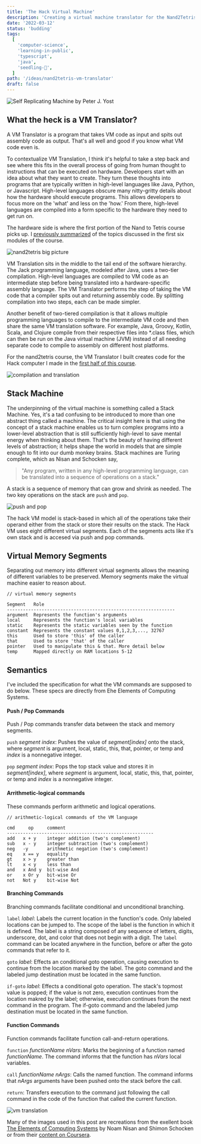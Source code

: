 ```yaml
---
title: 'The Hack Virtual Machine'
description: 'Creating a virtual machine translator for the Nand2Tetris course'
date: '2022-03-12'
status: 'budding'
tags:
  [
    'computer-science',
    'learning-in-public',
    'typescript',
    'java',
    'seedling-🌱',
  ]
path: '/ideas/nand2tetris-vm-translator'
draft: false
---
```


![Self Replicating Machine by Peter J. Yost](self-replicating-machine.png)

## What the heck is a VM Translator?

A VM Translator is a program that takes VM code as input and spits out assembly code as output. That's all well and good if you know what VM code even is.

To contextualize VM Translation, I think it's helpful to take a step back and see where this fits in the overall process of going from human thought to instructions that can be executed on hardware. Developers start with an idea about what they want to create. They turn these thoughts into programs that are typically written in high-level languages like Java, Python, or Javascript. High-level languages obscure many nitty-gritty details about how the hardware should execute programs. This allows developers to focus more on the 'what' and less on the 'how.' From there, high-level languages are compiled into a form specific to the hardware they need to get run on.

The hardware side is where the first portion of the Nand to Tetris course picks up. I [previously summarized](/ideas/nand2tetris-part1) of the topics discussed in the first six modules of the course.

![nand2tetris big picture](nand2tetris-big-picture-custom.png)

VM Translation sits in the middle to the tail end of the software hierarchy. The Jack programming language, modeled after Java, uses a two-tier compilation. High-level languages are compiled to VM code as an intermediate step before being translated into a hardware-specific assembly language. The VM Translator performs the step of taking the VM code that a compiler spits out and returning assembly code. By splitting compilation into two steps, each can be made simpler.

Another benefit of two-tiered compilation is that it allows multiple programming languages to compile to the intermediate VM code and then share the same VM translation software. For example, Java, Groovy, Kotlin, Scala, and Clojure compile from their respective files into \*.class files, which can then be run on the Java virtual machine (JVM) instead of all needing separate code to compile to assembly on different host platforms.

For the nand2tetris course, the VM Translator I built creates code for the Hack computer I made in the [first half of this course](/ideas/nand2tetris-part1).

![compilation and translation](compilation-and-translation.png)

## Stack Machine

The underpinning of the virtual machine is something called a Stack Machine. Yes, it's a tad confusing to be introduced to more than one abstract thing called a machine. The critical insight here is that using the concept of a stack machine enables us to turn complex programs into a lower-level abstraction that is still sufficiently high-level to save mental energy when thinking about them. That's the beauty of having different levels of abstraction; it helps shape the world in models that are simple enough to fit into our dumb monkey brains. Stack machines are Turing complete, which as Nisan and Schocken say,

> "Any program, written in any high-level programming language, can be translated into a sequence of operations on a stack."

A stack is a sequence of memory that can grow and shrink as needed. The two key operations on the stack are `push` and `pop`.

![push and pop](push-pop.png)

The hack VM model is stack-based in which all of the operations take their operand either from the stack or store their results on the stack. The Hack VM uses eight different virtual segments. Each of the segments acts like it's own stack and is accesed via push and pop commands.

## Virtual Memory Segments

Separating out memory into different virtual segments allows the meaning of different variables to be preserved. Memory segments make the virtual machine easier to reason about.

```
// virtual memory segments

Segment   Role
---------------------------------------------------------------
argument  Represents the function's arguments
local     Represents the function's local variables
static    Represents the static variables seen by the function
constant  Represents the constant values 0,1,2,3,..., 32767
this      Used to store 'this' of the caller
that      Used to store 'that' of the caller
pointer   Used to manipulate this & that. More detail below
temp      Mapped directly on RAM locations 5-12
```

## Semantics

I've included the specification for what the VM commands are supposed to do below. These specs are directly from Ehe Elements of Computing Systems.

#### Push / Pop Commands

Push / Pop commands transfer data between the stack and memory segments.

`push` _segment index_: Pushes the value of _segment[index]_ onto the stack, where _segment_ is argument, local, static, this, that, pointer, or temp and _index_ is a nonnegative integer.

`pop` _segment index_: Pops the top stack value and stores it in _segment[index]_, where _segment_ is argument, local, static, this, that, pointer, or temp and _index_ is a nonnegative integer.

#### Arrithmetic-logical commands

These commands perform arithmetic and logical operations.

```
// arithmetic-logical commands of the VM language

cmd     op     comment
-------------------------------------------------------
add   x + y    integer addition (two's complement)
sub   x - y    integer subtraction (two's complement)
neg   -y       arithmetic negation (two's complement)
eq    x == y   equality
gt    x > y    greater than
lt    x < y    less than
and   x And y  bit-wise And
or    x Or y   bit-wise Or
not   Not y    bit-wise Not
```

#### Branching Commands

Branching commands facilitate conditional and unconditional branching.

`label` _label_: Labels the current location in the function's code. Only labeled locations can be jumped to. The scope of the label is the function in which it is defined. The label is a string composed of any sequence of letters, digits, underscore, dot, and color that does not begin with a digit. The `label` command can be located anywhere in the function, before or after the goto commands that refer to it.

`goto` _label_: Effects an conditional goto operation, causing execution to continue from the location marked by the label. The goto command and the labeled jump destination must be located in the same function.

`if-goto` _label_: Effects a conditional goto operation. The stack's topmost value is popped; if the value is not zero, execution continues from the location makred by the label; otherwise, execution continues from the next command in the program. The if-goto command and the labeled jump destination must be located in the same function.

#### Function Commands

Function commands facilitate function call-and-return operations.

`function` _functionName nVars_: Marks the beginning of a function named _functionName_. The command informs that the function has _nVars_ local variables.

`call` _functionName nArgs_: Calls the named function. The command informs that _nArgs_ arguments have been pushed onto the stack before the call.

`return`: Transfers execution to the command just following the call command in the code of the function that called the current function.

![vm translation](vm-translation.png)

Many of the images used in this post are recreations from the exellent book [The Elements of Computing Systems](https://www.amazon.com/Elements-Computing-Systems-Building-Principles/dp/0262640686) by Noam Nisan and Shimon Schocken or from their [content on Coursera](https://www.coursera.org/learn/nand2tetris2/home).
